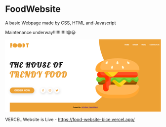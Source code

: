 # FoodWebsite
A basic Webpage made by CSS, HTML and Javascript

Maintenance underway!!!!!!!!!!!😁😀 

![screenshot](images/Screenshot-f.png)

VERCEL Website is Live - https://food-website-bice.vercel.app/
